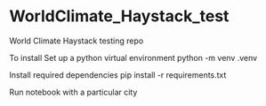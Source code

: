 # WorldClimate_Haystack_test
World Climate Haystack testing repo

To install
Set up a python virtual environment
python -m venv .venv

Install required dependencies
pip install -r requirements.txt

Run notebook with a particular city